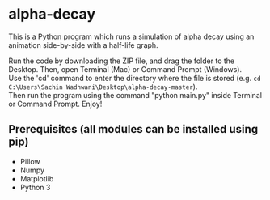 # alpha-decay

This is a Python program which runs a simulation of alpha decay using an animation side-by-side with a half-life graph.  

Run the code by downloading the ZIP file, and drag the folder to the Desktop. Then, open Terminal (Mac) or Command Prompt (Windows).  
Use the 'cd' command to enter the directory where the file is stored (e.g. `cd C:\Users\Sachin Wadhwani\Desktop\alpha-decay-master`).  
Then run the program using the command "python main.py" inside Terminal or Command Prompt. Enjoy!

## Prerequisites (all modules can be installed using pip)

- Pillow
- Numpy
- Matplotlib
- Python 3
